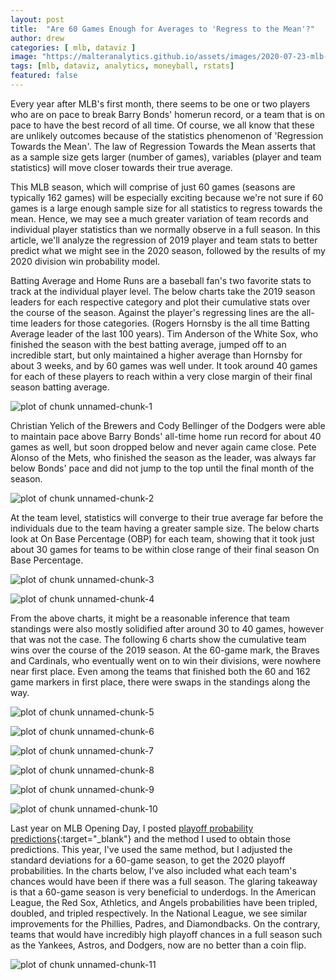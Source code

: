 ```yaml
---
layout: post
title:  "Are 60 Games Enough for Averages to 'Regress to the Mean'?"
author: drew
categories: [ mlb, dataviz ]
image: "https://malteranalytics.github.io/assets/images/2020-07-23-mlb-playoff-predictions/image12.PNG"
tags: [mlb, dataviz, analytics, moneyball, rstats]
featured: false
---
```

  
  
Every year after MLB's first month, there seems to be one or two players who are on pace to break Barry Bonds' homerun record, or a team that is on pace to have the best record of all time.  Of course, we all know that these are unlikely outcomes because of the statistics phenomenon of 'Regression Towards the Mean'.   The law of Regression Towards the Mean asserts that as a sample size gets larger (number of games), variables (player and team statistics) will move closer towards their true average.  



This MLB season, which will comprise of just 60 games (seasons are typically 162 games) will be especially exciting because we're not sure if 60 games is a large enough sample size for all statistics to regress towards the mean.  Hence, we may see a much greater variation of team records and individual player statistics than we normally observe in a full season.  In this article, we'll analyze the regression of 2019 player and team stats to better predict what we might see in the 2020 season, followed by the results of my 2020 division win probability model. 




Batting Average and Home Runs are a baseball fan's two favorite stats to track at the individual player level.   The below charts take the 2019 season leaders for each respective category and plot their cumulative stats over the course of the season.  Against the player's regressing lines are the all-time leaders for those categories.  (Rogers Hornsby is the all time Batting Average leader of the last 100 years).   Tim Anderson of the White Sox, who finished the season with the best batting average, jumped off to an incredible start, but only maintained a higher average than Hornsby for about 3 weeks, and by 60 games was well under.  It took around 40 games for each of these players to reach within a very close margin of their final season batting average. 



![plot of chunk unnamed-chunk-1](/assets/images/2020-07-23-mlb-playoff-predictions/image1.png)





Christian Yelich of the Brewers and Cody Bellinger of the Dodgers were able to maintain pace above Barry Bonds' all-time home run record for about 40 games as well, but soon dropped below and never again came close. Pete Alonso of the Mets, who finished the season as the leader, was always far below Bonds' pace and did not jump to the top until the final month of the season. 





![plot of chunk unnamed-chunk-2](/assets/images/2020-07-23-mlb-playoff-predictions/image2.png)


At the team level, statistics will converge to their true average far before the individuals due to the team having a greater sample size.  The below charts look at On Base Percentage (OBP) for each team, showing that it took just about 30 games for teams to be within close range of their final season On Base Percentage. 





![plot of chunk unnamed-chunk-3](/assets/images/2020-07-23-mlb-playoff-predictions/image3.png)

![plot of chunk unnamed-chunk-4](/assets/images/2020-07-23-mlb-playoff-predictions/image4.png)



From the above charts, it might be a reasonable inference that team standings were also mostly solidified after around 30 to 40 games, however that was not the case.  The following 6 charts show the cumulative team wins over the course of the 2019 season.  At the 60-game mark, the Braves and Cardinals, who eventually went on to win their divisions, were nowhere near first place.  Even among the teams that finished both the 60 and 162 game markers in first place, there were swaps in the standings along the way. 



  
  
![plot of chunk unnamed-chunk-5](/assets/images/2020-07-23-mlb-playoff-predictions/image5.png)
  
![plot of chunk unnamed-chunk-6](/assets/images/2020-07-23-mlb-playoff-predictions/image6.png)
  
![plot of chunk unnamed-chunk-7](/assets/images/2020-07-23-mlb-playoff-predictions/image7.png)
  
![plot of chunk unnamed-chunk-8](/assets/images/2020-07-23-mlb-playoff-predictions/image8.png)
  
![plot of chunk unnamed-chunk-9](/assets/images/2020-07-23-mlb-playoff-predictions/image9.png)
  
![plot of chunk unnamed-chunk-10](/assets/images/2020-07-23-mlb-playoff-predictions/image10.png)




Last year on MLB Opening Day, I posted [playoff probability predictions](https://malteranalytics.github.io/mlb-playoff-predictions/){:target="_blank"} and the method I used to obtain those predictions.  This year, I've used the same method, but I adjusted the standard deviations for a 60-game season, to get the 2020 playoff probabilities.  In the charts below, I've also included what each team's chances would have been if there was a full season.  The glaring takeaway is that a 60-game season is very beneficial to underdogs.  In the American League, the Red Sox, Athletics, and Angels probabilities have been tripled, doubled, and tripled respectively.  In the National League, we see similar improvements for the Phillies, Padres, and Diamondbacks.  On the contrary, teams that would have incredibly high playoff chances in a full season such as the Yankees, Astros, and Dodgers, now are no better than a coin flip.      
  
  
  
  
  
  
  
![plot of chunk unnamed-chunk-11](/assets/images/2020-07-23-mlb-playoff-predictions/image11.PNG)



